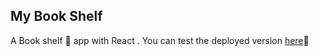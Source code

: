 ## My Book Shelf 
A Book shelf 📖 app with React .
You can test the deployed version [here](https://mybookshelf.netlify.com)🔗 